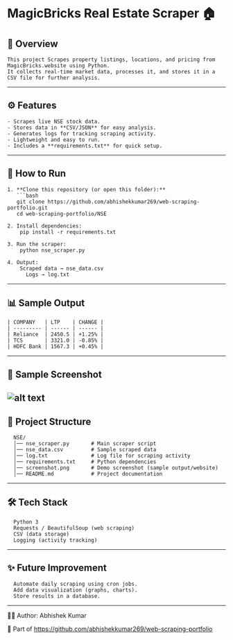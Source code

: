 # MagicBricks Real Estate Scraper 🏠

## 📌 Overview
    This project Scrapes property listings, locations, and pricing from MagicBricks.website using Python.  
    It collects real-time market data, processes it, and stores it in a CSV file for further analysis.

---

## ⚙️ Features
    - Scrapes live NSE stock data.
    - Stores data in **CSV/JSON** for easy analysis. 
    - Generates logs for tracking scraping activity.
    - Lightweight and easy to run.
    - Includes a **requirements.txt** for quick setup. 

---

## 🚀 How to Run

    1. **Clone this repository (or open this folder):**
       ```bash
       git clone https://github.com/abhishekkumar269/web-scraping-portfolio.git
       cd web-scraping-portfolio/NSE
    
    2. Install dependencies:
        pip install -r requirements.txt
    
    3. Run the scraper:
        python nse_scraper.py
    
    4. Output:
        Scraped data → nse_data.csv
          Logs → log.txt

---

## 📊 Sample Output

    | COMPANY   | LTP    | CHANGE |
    | --------- | ------ | ------ |
    | Reliance  | 2450.5 | +1.25% |
    | TCS       | 3321.0 | -0.85% |
    | HDFC Bank | 1567.3 | +0.45% |
    

---
## 📸 Sample Screenshot

![alt text](<Screenshot 2025-10-07 at 5.19.10 PM.png>)
---
## 📂 Project Structure
      
      NSE/
      │── nse_scraper.py       # Main scraper script
      │── nse_data.csv         # Sample scraped data
      │── log.txt              # Log file for scraping activity
      │── requirements.txt     # Python dependencies
      │── screenshot.png       # Demo screenshot (sample output/website)
      │── README.md            # Project documentation
---

## 🛠️ Tech Stack

      Python 3
      Requests / BeautifulSoup (web scraping)
      CSV (data storage)
      Logging (activity tracking)

---
## ✨ Future Improvement

      Automate daily scraping using cron jobs.
      Add data visualization (graphs, charts).
      Store results in a database.

---
👨‍💻 Author: Abhishek Kumar

  🔗 Part of https://github.com/abhishekkumar269/web-scraping-portfolio
